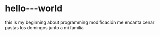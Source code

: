 # hello---world
this is my beginning about programming
modificación
me encanta  cenar pastas los domingos  junto a mi familia
